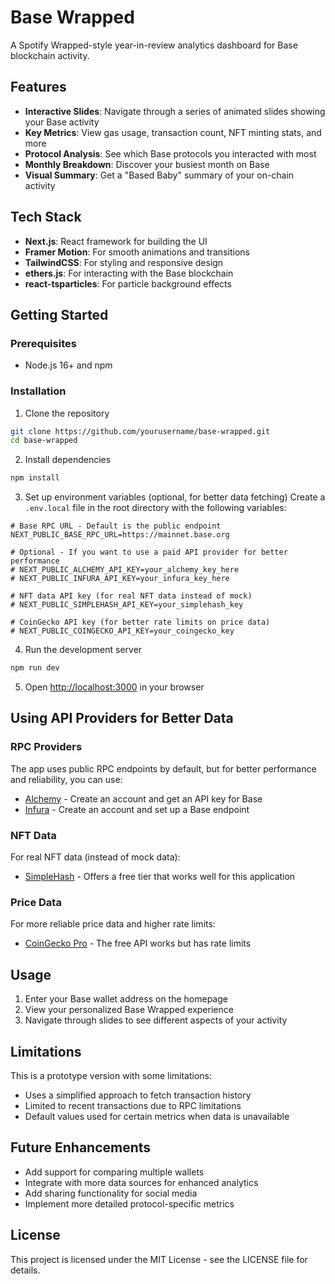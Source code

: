# Base Wrapped

A Spotify Wrapped-style year-in-review analytics dashboard for Base blockchain activity.

## Features

- **Interactive Slides**: Navigate through a series of animated slides showing your Base activity
- **Key Metrics**: View gas usage, transaction count, NFT minting stats, and more
- **Protocol Analysis**: See which Base protocols you interacted with most
- **Monthly Breakdown**: Discover your busiest month on Base
- **Visual Summary**: Get a "Based Baby" summary of your on-chain activity

## Tech Stack

- **Next.js**: React framework for building the UI
- **Framer Motion**: For smooth animations and transitions
- **TailwindCSS**: For styling and responsive design
- **ethers.js**: For interacting with the Base blockchain
- **react-tsparticles**: For particle background effects

## Getting Started

### Prerequisites

- Node.js 16+ and npm

### Installation

1. Clone the repository
```bash
git clone https://github.com/yourusername/base-wrapped.git
cd base-wrapped
```

2. Install dependencies
```bash
npm install
```

3. Set up environment variables (optional, for better data fetching)
Create a `.env.local` file in the root directory with the following variables:

```
# Base RPC URL - Default is the public endpoint
NEXT_PUBLIC_BASE_RPC_URL=https://mainnet.base.org

# Optional - If you want to use a paid API provider for better performance
# NEXT_PUBLIC_ALCHEMY_API_KEY=your_alchemy_key_here
# NEXT_PUBLIC_INFURA_API_KEY=your_infura_key_here

# NFT data API key (for real NFT data instead of mock)
# NEXT_PUBLIC_SIMPLEHASH_API_KEY=your_simplehash_key

# CoinGecko API key (for better rate limits on price data)
# NEXT_PUBLIC_COINGECKO_API_KEY=your_coingecko_key
```

4. Run the development server
```bash
npm run dev
```

5. Open [http://localhost:3000](http://localhost:3000) in your browser

## Using API Providers for Better Data

### RPC Providers
The app uses public RPC endpoints by default, but for better performance and reliability, you can use:
- [Alchemy](https://www.alchemy.com/) - Create an account and get an API key for Base
- [Infura](https://infura.io/) - Create an account and set up a Base endpoint

### NFT Data
For real NFT data (instead of mock data):
- [SimpleHash](https://simplehash.com/) - Offers a free tier that works well for this application

### Price Data
For more reliable price data and higher rate limits:
- [CoinGecko Pro](https://www.coingecko.com/en/api/pricing) - The free API works but has rate limits

## Usage

1. Enter your Base wallet address on the homepage
2. View your personalized Base Wrapped experience
3. Navigate through slides to see different aspects of your activity

## Limitations

This is a prototype version with some limitations:

- Uses a simplified approach to fetch transaction history
- Limited to recent transactions due to RPC limitations
- Default values used for certain metrics when data is unavailable

## Future Enhancements

- Add support for comparing multiple wallets
- Integrate with more data sources for enhanced analytics
- Add sharing functionality for social media
- Implement more detailed protocol-specific metrics

## License

This project is licensed under the MIT License - see the LICENSE file for details. 